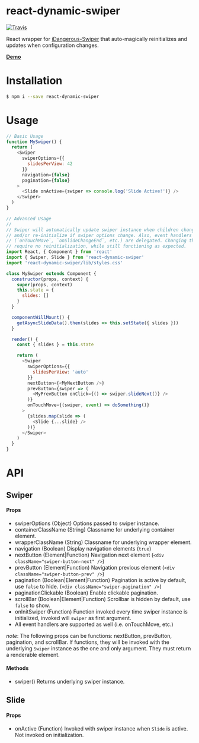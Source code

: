 # react-dynamic-swiper

[![Travis][travis-image]][travis-url]

React wrapper for [iDangerous-Swiper][idangerous-swiper] that auto-magically
reinitializes and updates when configuration changes.

**[Demo](https://nickpisacane.github.io/react-dynamic-swiper)**

# Installation

```sh
$ npm i --save react-dynamic-swiper
```

# Usage

```js
// Basic Usage
function MySwiper() {
  return (
    <Swiper
      swiperOptions={{
        slidesPerView: 42
      }}
      navigation={false}
      pagination={false}
    >
      <Slide onActive={swiper => console.log('Slide Active!')} />
    </Swiper>
  )
}

// Advanced Usage
//
// Swiper will automatically update swiper instance when children change (i.e. Slides),
// and/or re-initialize if swiper options change. Also, event handlers
// (`onTouchMove`, `onSlideChangeEnd`, etc.) are delegated. Changing them will
// require no reinitialization, while still functioning as expected.
import React, { Component } from 'react'
import { Swiper, Slide } from 'react-dynamic-swiper'
import 'react-dynamic-swiper/lib/styles.css'

class MySwiper extends Component {
  constructor(props, context) {
    super(props, context)
    this.state = {
      slides: []
    }
  }

  componentWillMount() {
    getAsyncSlideData().then(slides => this.setState({ slides }))
  }

  render() {
    const { slides } = this.state

    return (
      <Swiper
        swiperOptions={{
          slidesPerView: 'auto'
        }}
        nextButton={<MyNextButton />}
        prevButton={swiper => (
          <MyPrevButton onClick={() => swiper.slideNext()} />
        )}
        onTouchMove={(swiper, event) => doSomething()}
      >
        {slides.map(slide => (
          <Slide {...slide} />
        ))}
      </Swiper>
    )
  }
}
```

# API

## Swiper

#### Props

- swiperOptions (Object) Options passed to swiper instance.
- containerClassName (String) Classname for underlying container element.
- wrapperClassName (String) Classname for underlying wrapper element.
- navigation (Boolean) Display navigation elements (`true`)
- nextButton (Element|Function) Navigation next element (`<div className="swiper-button-next" />`)
- prevButton (Element|Function) Navigation previous element (`<div className="swiper-button-prev" />`)
- pagination (Boolean|Element|Function) Pagination is active by default, use `false` to hide. (`<div className="swiper-pagination" />`)
- paginationClickable (Boolean) Enable clickable pagination.
- scrollBar (Boolean|Element|Function) Scrollbar is hidden by default, use `false` to show.
- onInitSwiper (Function) Function invoked every time swiper instance is initialized, invoked will `swiper` as first argument.
- All event handlers are supported as well (i.e. onTouchMove, etc.)

_note_: The following props can be functions: nextButton, prevButton, pagination, and scrollBar. If functions, they
will be invoked with the underlying `Swiper` instance as the one and only argument. They must return a renderable element.

#### Methods

- swiper() Returns underlying swiper instance.

## Slide

#### Props

- onActive (Function) Invoked with swiper instance when `Slide` is active. Not invoked on initialization.

[idangerous-swiper]: http://idangero.us/swiper
[travis-image]: https://travis-ci.org/nickpisacane/react-dynamic-swiper.svg?branch=master
[travis-url]: https://travis-ci.org/nickpisacane/react-dynamic-swiper

